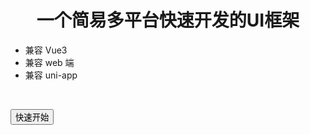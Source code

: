 <h1 align="center">一个简易多平台快速开发的UI框架</h1>

-   兼容 Vue3
-   兼容 web 端
-   兼容 uni-app

<br/>

<a href="/install"><button type="button">快速开始</button></a>
